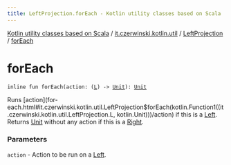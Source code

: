 ```yaml
---
title: LeftProjection.forEach - Kotlin utility classes based on Scala
---
```


[Kotlin utility classes based on Scala](../../index.html) / [it.czerwinski.kotlin.util](../index.html) / [LeftProjection](index.html) / [forEach](./for-each.html)

# forEach

`inline fun forEach(action: (`[`L`](index.html#L)`) -> `[`Unit`](https://kotlinlang.org/api/latest/jvm/stdlib/kotlin/-unit/index.html)`): `[`Unit`](https://kotlinlang.org/api/latest/jvm/stdlib/kotlin/-unit/index.html)

Runs [action](for-each.html#it.czerwinski.kotlin.util.LeftProjection$forEach(kotlin.Function1((it.czerwinski.kotlin.util.LeftProjection.L, kotlin.Unit)))/action) if this is a [Left](../-left/index.html). Returns [Unit](https://kotlinlang.org/api/latest/jvm/stdlib/kotlin/-unit/index.html) without any action if this is a [Right](../-right/index.html).

### Parameters

`action` - Action to be run on a [Left](../-left/index.html).